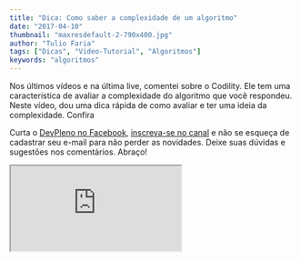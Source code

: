 ```yaml
---
title: "Dica: Como saber a complexidade de um algoritmo"
date: "2017-04-10"
thumbnail: "maxresdefault-2-790x400.jpg"
author: "Tulio Faria"
tags: ["Dicas", "Video-Tutorial", "Algoritmos"]
keywords: "algoritmos"
---
```



Nos últimos vídeos e na última live, comentei sobre o Codility. Ele tem uma característica de avaliar a complexidade do algoritmo que você respondeu. Neste vídeo, dou uma dica rápida de como avaliar e ter uma ideia da complexidade. Confira

 Curta o [DevPleno no Facebook](https://www.facebook.com/devpleno), [inscreva-se no canal](https://www.youtube.com/devplenocom) e não se esqueça de cadastrar seu e-mail para não perder as novidades. Deixe suas dúvidas e sugestões nos comentários. Abraço!


<div class="embed-responsive embed-responsive-16by9"> <iframe class="embed-responsive-item" src="https://www.youtube.com/embed/v=f--A1FK6KK4" allowfullscreen></iframe> </div>